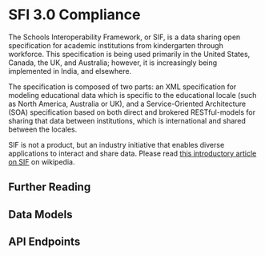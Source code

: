 # SFI 3.0 Compliance

The Schools Interoperability Framework, or SIF, is a data sharing open specification for academic institutions from kindergarten through workforce. This specification is being used primarily in the United States, Canada, the UK, and Australia; however, it is increasingly being implemented in India, and elsewhere.

The specification is composed of two parts: an XML specification for modeling educational data which is specific to the educational locale (such as North America, Australia or UK), and a Service-Oriented Architecture (SOA) specification based on both direct and brokered RESTful-models for sharing that data between institutions, which is international and shared between the locales.

SIF is not a product, but an industry initiative that enables diverse applications to interact and share data. Please read [this introductory article on SIF](https://en.wikipedia.org/wiki/Schools_Interoperability_Framework) on wikipedia.

## Further Reading

## Data Models

## API Endpoints
